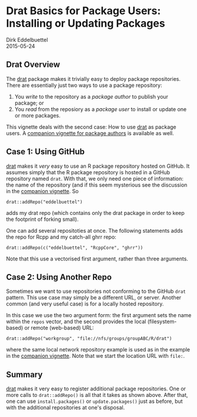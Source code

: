 # Drat Basics for Package Users: Installing or Updating Packages

Dirk Eddelbuettel  
2015-05-24  

## Drat Overview

The [drat](https://dirk.eddelbuettel.com/code/drat.html) package makes it
trivially easy to deploy package repositories.  There are essentially just
two ways to use a package repository:

1) You _write_ to the repository as a _package author_ to publish your package; or
1) You _read_ from the reposiory as a _package user_ to install or update one or more packages.

This vignette deals with the second case: How to use
[drat](https://dirk.eddelbuettel.com/code/drat.html) as package users.  A
[companion vignette for package authors](/vignettes/dratforauthors) is available as well.


## Case 1: Using GitHub

[drat](https://dirk.eddelbuettel.com/code/drat.html) makes it _very_ easy to
use an R package repository hosted on GitHub.  It assumes simply that the R
package repository is hosted in a GitHub repository named `drat`.  With that,
we only need one piece of information: the name of the repository (and if
this seem mysterious see the discussion in the
[companion vignette](/vignettes/dratforauthors).  So

```
drat::addRepo("eddelbuettel")
```

adds my drat repo (which contains only the drat package in order to keep the
footprint of forking small).

One can add several repositoties at once. The following statements adds the
repo for Rcpp and my catch-all ghrr repo:

```
drat::addRepo(c("eddelbuettel", "RcppCore", "ghrr"))
```

Note that this use a vectorised first argument, rather than three arguments.


## Case 2: Using Another Repo

Sometimes we want to use repositories not conforming to the GitHub `drat`
pattern.  This use case may simply be a different URL, or server.  Another
common (and very useful case) is for a locally hosted repository.

In this case we use the two argument form: the first argument sets the name
within the `repos` vector, and the second provides the local (filesystem-based)
or remote (web-based) URL:

```
drat::addRepo("workgroup", "file://nfs/groups/groupABC/R/drat")
```

where the same local network repository example is used as in the example in
the [companion vignette](/vignettes/dratforauthors).  Note that we start the
location URL with `file:`.


## Summary

[drat](https://dirk.eddelbuettel.com/code/drat.html) makes it very easy to
register additional package repositories. One or more calls to
`drat::addRepo()` is all that it takes as shown above. After that, one can
use `install.packages()` or `update.packages()` just as before, but with the
additional repositories at one's disposal.
